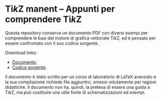 # Ti*k*Z manent – Appunti per comprendere Ti*k*Z

Questa repository conserva un documento PDF
con diversi esempi per comprendere
le basi del motore di grafica vettoriale Ti*k*Z,
ed è pensato per essere confrontato con il suo codice sorgente.

Download links:
- [Documento](https://github.com/giopaglia/TikZ-manent/raw/main/TikZ-manent.pdf);
- [Codice sorgente](https://github.com/giopaglia/TikZ-manent/raw/main/TikZ-manent.tex).

Il documento è stato scritto per un corso di laboratorio di LaTeX avanzato e la sua compilazione richiede file aggiuntivi, omessi volutamente per ragioni didattiche.
Il documento non ha, quindi, la pretesa di essere una guida a Ti*k*Z, ma può costituire una utile fonte di schematizzazioni ed esempi.
